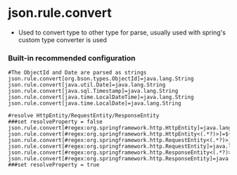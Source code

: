 # json.rule.convert

- Used to convert type to other type for parse, usually used with spring's custom type converter is used

### Built-in recommended configuration

```properties
#The ObjectId and Date are parsed as strings
json.rule.convert[org.bson.types.ObjectId]=java.lang.String
json.rule.convert[java.util.Date]=java.lang.String
json.rule.convert[java.sql.Timestamp]=java.lang.String
json.rule.convert[java.time.LocalDateTime]=java.lang.String
json.rule.convert[java.time.LocalDate]=java.lang.String

#resolve HttpEntity/RequestEntity/ResponseEntity
###set resolveProperty = false
json.rule.convert[#regex:org.springframework.http.HttpEntity]=java.lang.Object
json.rule.convert[#regex:org.springframework.http.HttpEntity<(.*?)>]=${1}
json.rule.convert[#regex:org.springframework.http.RequestEntity<(.*?)>]=${1}
json.rule.convert[#regex:org.springframework.http.RequestEntity]=java.lang.Object
json.rule.convert[#regex:org.springframework.http.ResponseEntity<(.*?)>]=${1}
json.rule.convert[#regex:org.springframework.http.ResponseEntity]=java.lang.Object
###set resolveProperty = true
```